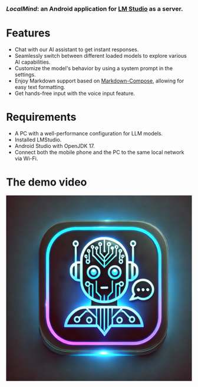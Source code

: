 ### *LocalMind*: an Android application for <a href="https://lmstudio.ai/">LM Studio</a> as a server.

# Features

* Chat with our AI assistant to get instant responses.
* Seamlessly switch between different loaded models to explore various AI capabilities.
* Customize the model's behavior by using a system prompt in the settings.
* Enjoy Markdown support based on [Markdown-Compose](https://github.com/Yazan98/Markdown-Compose?utm_source=chatgpt.com), allowing for easy text formatting.
* Get hands-free input with the voice input feature.

# Requirements

* A PC with a well-performance configuration for LLM models.
* Installed LMStudio.
* Android Studio with OpenJDK 17.
* Connect both the mobile phone and the PC to the same local network via Wi-Fi.

# The demo video
[![Watch the video](./icon_app.webp)](video/Screen_recording_20250305_120412.mp4)